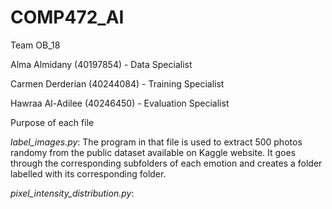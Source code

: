 # COMP472_AI
Team OB_18

Alma Almidany (40197854) - Data Specialist

Carmen Derderian (40244084) - Training Specialist

Hawraa Al-Adilee (40246450) - Evaluation Specialist

Purpose of each file

*label_images.py*: The program in that file is used to extract 500 photos randomy from the public dataset available on Kaggle website. It goes through the corresponding subfolders of each emotion and creates a folder labelled with its corresponding folder. 

*pixel_intensity_distribution.py*: 